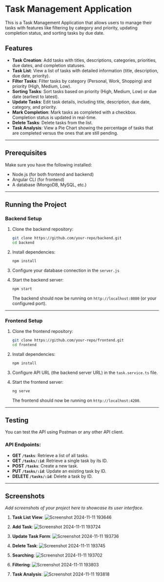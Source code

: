 # Task Management Application

This is a Task Management Application that allows users to manage their tasks with features like filtering by category and priority, updating completion status, and sorting tasks by due date.

## Features

- **Task Creation**: Add tasks with titles, descriptions, categories, priorities, due dates, and completion statuses.
- **Task List**: View a list of tasks with detailed information (title, description, due date, priority).
- **Filter Tasks**: Filter tasks by category (Personal, Work, Shopping) and priority (High, Medium, Low).
- **Sorting Tasks**: Sort tasks based on priority (High, Medium, Low) or due date (earliest to latest).
- **Update Tasks**: Edit task details, including title, description, due date, category, and priority.
- **Mark Completion**: Mark tasks as completed with a checkbox. Completion status is updated in real-time.
- **Delete Tasks**: Delete tasks from the list.
- **Task Analysis**: View a Pie Chart showing the percentage of tasks that are completed versus the ones that are still pending.

---

## Prerequisites

Make sure you have the following installed:

- Node.js (for both frontend and backend)
- Angular CLI (for frontend)
- A database (MongoDB, MySQL, etc.)

---

## Running the Project

### Backend Setup

1. Clone the backend repository:

   ```bash
   git clone https://github.com/your-repo/backend.git
   cd backend
   ```

2. Install dependencies:

   ```bash
   npm install
   ```

3. Configure your database connection in the `server.js` 

4. Start the backend server:

   ```bash
   npm start
   ```

   The backend should now be running on `http://localhost:8080` (or your configured port).

---

### Frontend Setup

1. Clone the frontend repository:

   ```bash
   git clone https://github.com/your-repo/frontend.git
   cd frontend
   ```

2. Install dependencies:

   ```bash
   npm install
   ```

3. Configure API URL (the backend server URL) in the `task.service.ts` file.

4. Start the frontend server:

   ```bash
   ng serve
   ```

   The frontend should now be running on `http://localhost:4200`.

---

## Testing

You can test the API using Postman or any other API client.

### API Endpoints:

- **GET `/tasks`**: Retrieve a list of all tasks.
- **GET `/tasks/:id`**: Retrieve a single task by its ID.
- **POST `/tasks`**: Create a new task.
- **PUT `/tasks/:id`**: Update an existing task by ID.
- **DELETE `/tasks/:id`**: Delete a task by ID.

---

## Screenshots

_Add screenshots of your project here to showcase its user interface._

1. **Task List View**:
   ![Screenshot 2024-11-11 193646](https://github.com/user-attachments/assets/fc1e02ae-a688-41be-83f8-44d22e282386)

2. **Add Task**:
   ![Screenshot 2024-11-11 193724](https://github.com/user-attachments/assets/5ff08626-b151-40b0-99b2-7618d6c31dce)
   
3. **Update Task Form**:
   ![Screenshot 2024-11-11 193736](https://github.com/user-attachments/assets/7e9e43b9-f324-47e0-9cc1-53de620aca14)

4. **Delete Task**:
   ![Screenshot 2024-11-11 193745](https://github.com/user-attachments/assets/ce6b0e1c-02a5-44f6-8889-fe5be5d0f155)

5. **Searching**:
    ![Screenshot 2024-11-11 193702](https://github.com/user-attachments/assets/068cf87e-7275-4566-829b-c631435694b5)

6. **Filtering**:
   ![Screenshot 2024-11-11 193803](https://github.com/user-attachments/assets/4dac4e73-e31b-42b9-ab07-1c0a95e4ad0b)

7. **Task Analysis**:
   ![Screenshot 2024-11-11 193818](https://github.com/user-attachments/assets/cdf5c23b-557e-412e-825a-d4abb7473496)

